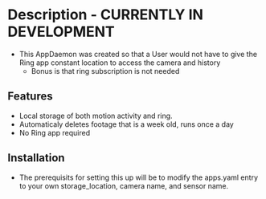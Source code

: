 # Description - CURRENTLY IN DEVELOPMENT
- This AppDaemon was created so that a User would not have to give the Ring app constant location to access the camera and history
  - Bonus is that ring subscription is not needed

 ## Features 
 - Local storage of both motion activity and ring.
 - Automaticaly deletes footage that is a week old, runs once a day
 - No Ring app required

## Installation
- The prerequisits for setting this up will be to modify the apps.yaml entry to your own storage_location, camera name, and sensor name.
